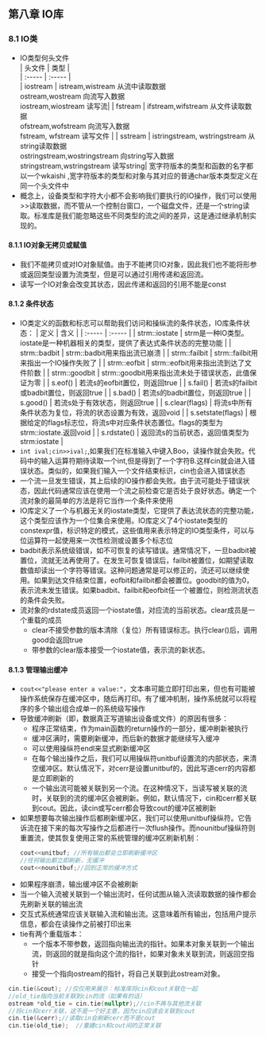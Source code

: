 ## 第八章 IO库
### 8.1 IO类
  + IO类型何头文件   
    | 头文件 | 类型 |    
    | :----- | :----- |    
    | iostream |  istream,wistream 从流中读取数据<br> ostream,wostream 向流写入数据<br>iostream,wiostream 读写流|
    | fstream | ifstream,wifstream 从文件读取数据<br> ofstream,wofstream 向流写入数据<br> fstream, wfstream 读写文件 | 
    | sstream | istringstream, wstringstream 从string读取数据<br> ostringstream,wostringstream 向string写入数据<br> stringstream,wstringstream 读写string| 
    宽字符版本的类型和函数的名字都以一个wkaishi ,宽字符版本的类型和对象与其对应的普通char版本类型定义在同一个头文件中
  + 概念上，设备类型和字符大小都不会影响我们要执行的IO操作，我们可以使用>>读取数据，而不管从一个控制台窗口，一个磁盘文件，还是一个string读取。标准库是我们能忽略这些不同类型的流之间的差异，这是通过继承机制实现的。

#### 8.1.1 IO对象无拷贝或赋值
  + 我们不能拷贝或对IO对象赋值。由于不能拷贝IO对象，因此我们也不能将形参或返回类型设置为流类型，但是可以通过引用传递和返回流。
  + 读写一个IO对象会改变其状态，因此传递和返回的引用不能是const

#### 8.1.2 条件状态
  + IO类定义的函数和标志可以帮助我们访问和操纵流的条件状态，IO库条件状态：
    | 定义 | 含义 |
    | :----- | :----- |
    | strm::iostate | strm是一种IO类型。iostate是一种机器相关的类型，提供了表达式条件状态的完整功能 | 
    | strm::badbit | strm::badbit用来指出流已崩溃 |
    | strm::failbit | strm::failbit用来指出一个IO操作失败了 | 
    | strm::eofbit | strm::eofbit用来指出流到达了文件阶数 |
    | strm::goodbit | strm::goodbit用来指出流未处于错误状态，此值保证为零 |
    | s.eof() | 若流s的eofbit置位，则返回true | 
    | s.fail() | 若流s的failbit或badbit置位，则返回true | 
    | s.bad() | 若流s的badbit置位，则返回true | 
    | s.good() | 若流s处于有效状态，则返回true | 
    | s.clear(flags) | 将流s中所有条件状态为复位，将流的状态设置为有效，返回void | 
    | s.setstate(flags) | 根据给定的flags标志位，将流s中对应条件状态置位。flags的类型为strm::iostate.返回void |
    | s.rdstate() | 返回流s的当前状态，返回值类型为strm:iostate | 
  + `int ival;cin>>ival;`,如果我们在标准输入中键入Boo，读操作就会失败。代码中的输入运算符期待读取一个int,但是得到了一个字符B.这样cin就会进入错误状态。类似的，如果我们输入一个文件结束标识，cin也会进入错误状态
  + 一个流一旦发生错误，其上后续的IO操作都会失败。由于流可能处于错误状态，因此代码通常应该在使用一个流之前检查它是否处于良好状态。确定一个流对象的最简单的方法是将它当作一个条件来使用
  + IO库定义了一个与机器无关的iostate类型，它提供了表达流状态的完整功能，这个类型应该作为一个位集合来使用。IO库定义了4个iostate类型的constexpr值，标识特定的模式，这些值用来表示特定的IO类型条件，可以与位运算符一起使用来一次性检测或设置多个标志位
  + badbit表示系统级错误，如不可恢复的读写错误。通常情况下，一旦badbit被置位，流就无法再使用了。在发生可恢复错误后，failbit被置位，如期望读取数值却读出一个字符等错误。这种问题通常是可以修正的，流还可以继续使用。如果到达文件结束位置，eofbit和failbit都会被置位。goodbit的值为0，表示流未发生错误。如果badbit、failbit和eofbit任一个被置位，则检测流状态的条件会失败。
  + 流对象的rdstate成员返回一个iostate值，对应流的当前状态。clear成员是一个重载的成员
    + clear不接受参数的版本清除（复位）所有错误标志。执行clear()后，调用good会返回true
    + 带参数的clear版本接受一个iostate值，表示流的新状态。

#### 8.1.3 管理输出缓冲
  + `cout<<"please enter a value:"`，文本串可能立即打印出来，但也有可能被操作系统保存在缓冲区中，随后再打印。有了缓冲机制，操作系统就可以将程序的多个输出组合成单一的系统级写操作
  + 导致缓冲刷新（即，数据真正写道输出设备或文件）的原因有很多：
    + 程序正常结束，作为main函数的return操作的一部分，缓冲刷新被执行
    + 缓冲区满时，需要刷新缓冲，而后新的数据才能继续写入缓冲
    + 可以使用操纵符endl来显式刷新缓冲区
    + 在每个输出操作之后，我们可以用操纵符unitbuf设置流的内部状态，来清空缓冲区。默认情况下，对cerr是设置unitbuf的，因此写道cerr的内容都是立即刷新的
    + 一个输出流可能被关联到另一个流。在这种情况下，当读写被关联的流时，关联到的流的缓冲区会被刷新。例如，默认情况下，cin和cerr都关联到cout。因此，读cin或写cerr都会导致cout的缓冲区被刷新
  + 如果想要每次输出操作后都刷新缓冲区，我们可以使用unitbuf操纵符。它告诉流在接下来的每次写操作之后都进行一次flush操作。而nounitbuf操纵符则重置流，使其恢复使用正常的系统管理的缓冲区刷新机制：
    ```cpp
    cout<<unitbuf; //所有输出都会立即刷新缓冲区
    //任何输出都立即刷新，无缓冲
    cout<<nounitbuf;//回到正常的缓冲方式
    ```
  + 如果程序崩溃，输出缓冲区不会被刷新
  + 当一个输入流被关联到一个输出流时，任何试图从输入流读取数据的操作都会先刷新关联的输出流
  + 交互式系统通常应该关联输入流和输出流。这意味着所有输出，包括用户提示信息，都会在读操作之前被打印出来
  + tie有两个重载版本：
    + 一个版本不带参数，返回指向输出流的指针。如果本对象关联到一个输出流，则返回的就是指向这个流的指针，如果对象未关联到流，则返回空指针
    + 接受一个指向ostream的指针，将自己关联到此ostream对象。
   ```cpp
   cin.tie(&cout); //仅仅用来展示：标准库将cin和cout关联在一起
   //old_tie指向当前关联到cin的流（如果有的话）
   ostream *old_tie = cin.tie(nullptr);//cin不再与其他流关联
   //将cin和cerr关联，这不是一个好主意，因为cin应该会关联到cout
   cin.tie(&cerr);//读取cin会刷新cerr而不是cout
   cin.tie(old_tie);  //重建cin和cout间的正常关联
   ```
